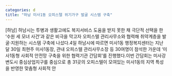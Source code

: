 ```yaml
---
categories: d
title: "하남 미사1동 오피스텔 위기가구 발굴 시스템 구축"
---
```

[하남] 하남시는 투병과 생활고에도 복지서비스 도움을 받지 못한 채 극단적 선택을 한 ‘수원 세 모녀 사건’과 같은 비극을 막고자 오피스텔 관리사무소와 협력해 취약계층을 발굴·지원하는 시스템 구축에 나섰다.4일 하남시에 따르면 미사1동 행정복지센터는 지난달 30일 최현주 미사1동장, 관내 오피스텔 관리사무소장 등 30여명이 참석한 가운데 ‘미사1동형 사회적 안전망 구축을 위한 협력기관 간담회’를 진행했다.이번 간담회는 미사강변도시 중심상업지구를 중심으로 총 31곳의 오피스텔이 모여있는 미사1동의 지역 특성을 반영한 맞춤형 사회적 안